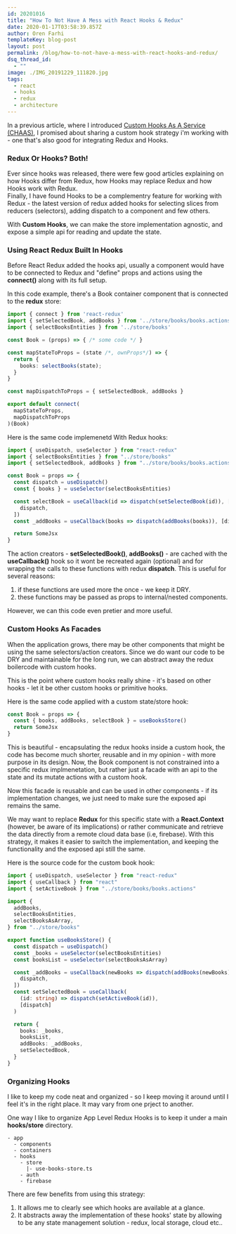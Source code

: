 ```yaml
---
id: 20201016
title: "How To Not Have A Mess with React Hooks & Redux"
date: 2020-01-17T03:58:39.857Z
author: Oren Farhi
templateKey: blog-post
layout: post
permalink: /blog/how-to-not-have-a-mess-with-react-hooks-and-redux/
dsq_thread_id:
  - ""
image: ./IMG_20191229_111820.jpg
tags:
  - react
  - hooks
  - redux
  - architecture
---
```


In a previous article, where I introduced [Custom Hooks As A Service (CHAAS)](/blog/react-hooks-and-components-custom-hooks-as-minions-at-your-service/), I promised about sharing a custom hook strategy i'm working with - one that's also good for integrating Redux and Hooks.

### Redux Or Hooks? Both!

Ever since hooks was released, there were few good articles explaining on how Hooks differ from Redux, how Hooks may replace Redux and how Hooks work with Redux.  
Finally, I have found Hooks to be a complementry feature for working with Redux - the latest version of redux added hooks for selecting slices from reducers (selectors), adding dispatch to a component and few others.

With **Custom Hooks**, we can make the store implementation agnostic, and expose a simple api for reading and update the state.

### Using React Redux Built In Hooks

Before React Redux added the hooks api, usually a component would have to be connected to Redux and "define" props and actions using the **connect()** along with its full setup.

In this code example, there's a Book container component that is connected to the **redux** store:

```typescript
import { connect } from 'react-redux'
import { setSelectedBook, addBooks } from '../store/books/books.actions'
import { selectBooksEntities } from '../store/books'

const Book = (props) => { /* some code */ }

const mapStateToProps = (state /*, ownProps*/) => {
  return {
    books: selectBooks(state);
  }
}

const mapDispatchToProps = { setSelectedBook, addBooks }

export default connect(
  mapStateToProps,
  mapDispatchToProps
)(Book)
```

Here is the same code implemenetd With Redux hooks:

```typescript
import { useDispatch, useSelector } from "react-redux"
import { selectBooksEntities } from "../store/books"
import { setSelectedBook, addBooks } from "../store/books/books.actions"

const Book = props => {
  const dispatch = useDispatch()
  const { books } = useSelector(selectBooksEntities)

  const selectBook = useCallback(id => dispatch(setSelectedBook(id)), [
    dispatch,
  ])
  const _addBooks = useCallback(books => dispatch(addBooks(books)), [dispatch])

  return SomeJsx
}
```

The action creators - **setSelectedBook()**, **addBooks()** - are cached with the **useCallback()** hook so it wont be recreated again (optional) and for wrapping the calls to these functions with redux **dispatch**.
This is useful for several reasons:

1. if these functions are used more the once - we keep it DRY.
2. these functions may be passed as props to internal/nested components.

However, we can this code even pretier and more useful.

### Custom Hooks As Facades

When the application grows, there may be other components that might be using the same selectors/action creators. Since we do want our code to be DRY and maintainable for the long run, we can abstract away the redux boilercode with custom hooks.

This is the point where custom hooks really shine - it's based on other hooks - let it be other custom hooks or primitive hooks.

Here is the same code applied with a custom state/store hook:

```typescript
const Book = props => {
  const { books, addBooks, selectBook } = useBooksStore()
  return SomeJsx
}
```

This is beautiful - encapsulating the redux hooks inside a custom hook, the code has become much shorter, reusable and in my opinion - with more purpose in its design.
Now, the Book component is not constrained into a specific redux implmenetation, but rather just a facade with an api to the state and its mutate actions with a custom hook.

Now this facade is reusable and can be used in other components - if its implementation changes, we just need to make sure the exposed api remains the same.

We may want to replace **Redux** for this specific state with a **React.Context** (however, be aware of its implications) or rather communicate and retrieve the data directly from a remote cloud data base (i.e, firebase). With this strategy, it makes it easier to switch the implementation, and keeping the functionality and the exposed api still the same.

Here is the source code for the custom book hook:

```typescript
import { useDispatch, useSelector } from "react-redux"
import { useCallback } from "react"
import { setActiveBook } from "../store/books/books.actions"

import {
  addBooks,
  selectBooksEntities,
  selectBooksAsArray,
} from "../store/books"

export function useBooksStore() {
  const dispatch = useDispatch()
  const _books = useSelector(selectBooksEntities)
  const booksList = useSelector(selectBooksAsArray)

  const _addBooks = useCallback(newBooks => dispatch(addBooks(newBooks)), [
    dispatch,
  ])
  const setSelectedBook = useCallback(
    (id: string) => dispatch(setActiveBook(id)),
    [dispatch]
  )

  return {
    books: _books,
    booksList,
    addBooks: _addBooks,
    setSelectedBook,
  }
}
```

### Organizing Hooks

I like to keep my code neat and organized - so I keep moving it around until I feel it's in the right place. It may vary from one prject to another.

One way I like to organize App Level Redux Hooks is to keep it under a main **hooks/store** directory.

```
- app
  - components
  - containers
  - hooks
    - store
      |- use-books-store.ts
    - auth
    - firebase
```

There are few benefits from using this strategy:

1. It allows me to clearly see which hooks are available at a glance.
2. It abstracts away the implementation of these hooks' state by allowing to be any state management solution - redux, local storage, cloud etc..
